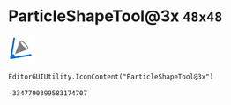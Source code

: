 # ParticleShapeTool@3x `48x48`
<img src="/img/ParticleShapeTool@3x.png" width=48 height=48>

``` CSharp
EditorGUIUtility.IconContent("ParticleShapeTool@3x")
```
```
-3347790399583174707
```
